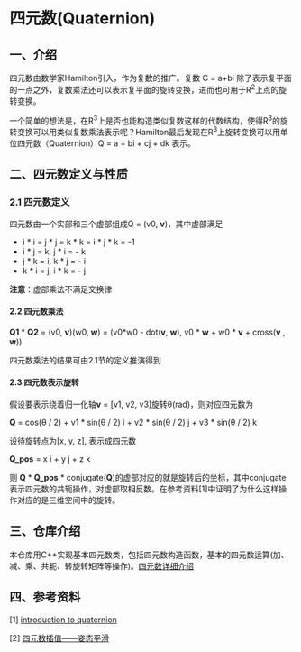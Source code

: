 # 四元数(Quaternion)

## 一、介绍

四元数由数学家Hamilton引入，作为复数的推广。复数 C = a+bi 除了表示复平面的一点之外，复数乘法还可以表示复平面的旋转变换，进而也可用于R<sup>2</sup>上点的旋转变换。

一个简单的想法是，在R<sup>3</sup>上是否也能构造类似复数这样的代数结构，使得R<sup>3</sup>的旋转变换可以用类似复数乘法表示呢？Hamilton最后发现在R<sup>3</sup>上旋转变换可以用单位四元数（Quaternion）Q = a + bi + cj + dk 表示。



## 二、四元数定义与性质

### 2.1 四元数定义

四元数由一个实部和三个虚部组成Q = (v0, **v**)，其中虚部满足

- i * i = j * j = k * k = i * j * k = -1
- i *  j = k, j  * i = - k
- j *  k = i, k * j = - i
- k * i = j, i  *  k = - j

**注意**：虚部乘法不满足交换律



#### 2.2 四元数乘法

**Q1** * **Q2** = (v0, **v**)(w0, **w**) = (v0*w0 - dot(**v**, **w**), v0 * **w** + w0 * **v**  + cross(**v** ,  **w**))

四元数乘法的结果可由2.1节的定义推演得到



#### 2.3 四元数表示旋转

假设要表示绕着归一化轴**v** = [v1, v2, v3]旋转θ(rad)，则对应四元数为

**Q** = cos(θ / 2)  +  v1 * sin(θ / 2) i +  v2 * sin(θ / 2) j  + v3 * sin(θ / 2) k 

设待旋转点为[x, y, z], 表示成四元数

**Q_pos** = x i  + y j + z k

则 **Q** * **Q_pos** * conjugate(**Q**)的虚部对应的就是旋转后的坐标，其中conjugate表示四元数的共轭操作，对虚部取相反数。在参考资料[1]中证明了为什么这样操作对应的是三维空间中的旋转。



## 三、仓库介绍

本仓库用C++实现基本四元数类，包括四元数构造函数，基本的四元数运算(加、减、乘、共轭、转旋转矩阵等操作)。[四元数详细介绍](./docs/quaternion.ipynb)



## 四、参考资料

[1] [introduction to quaternion](./resources/introquaternions.pdf)

[2] [四元数插值——姿态平滑](https://blog.csdn.net/weixin_42595073/article/details/100704061)































